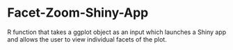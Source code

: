 # Facet-Zoom-Shiny-App

R function that takes a ggplot object as an input which launches a Shiny app and allows the user to view individual facets of the plot.
